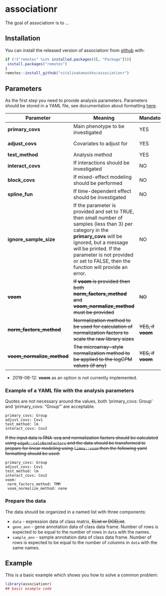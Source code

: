 
<!-- README.md is generated from README.Rmd. Please edit that file -->

# associationr

<!-- badges: start -->

<!-- badges: end -->

The goal of associationr is to …

## Installation

You can install the released version of associationr from
[github](https://github.com/vitalinakomashko/associationr) with:

``` r
if (!("remotes" %in% installed.packages()[, "Package"])){
 install.packages("remotes")
}
remotes::install_github("vitalinakomashko/associationr")
```

## Parameters

As the first step you need to provide analysis parameters. Parameters
should be stored in a YAML file, see documentation about formatting
[here](https://en.wikipedia.org/wiki/YAML).

| Parameter                       | Meaning                                                                                                                                                                                                                                                                   | Mandatory?           | Values                                                                                                                                                                                                                                 |
| ------------------------------- | ------------------------------------------------------------------------------------------------------------------------------------------------------------------------------------------------------------------------------------------------------------------------- | -------------------- | -------------------------------------------------------------------------------------------------------------------------------------------------------------------------------------------------------------------------------------- |
| **primary\_covs**               | Main phenotype to be investigated                                                                                                                                                                                                                                         | YES                  | Column name in the sample annotation data frame                                                                                                                                                                                        |
| **adjust\_covs**                | Covariates to adjust for                                                                                                                                                                                                                                                  | YES                  | Column name in the sample annotation data frame                                                                                                                                                                                        |
| **test\_method**                | Analysis method                                                                                                                                                                                                                                                           | YES                  | “limma” or “lm”                                                                                                                                                                                                                        |
| **interact\_covs**              | If interactions should be investigated                                                                                                                                                                                                                                    | NO                   |                                                                                                                                                                                                                                        |
| **block\_covs**                 | If mixed-effect modeling should be performed                                                                                                                                                                                                                              | NO                   |                                                                                                                                                                                                                                        |
| **spline\_fun**                 | If time-dependent effect should be investigated                                                                                                                                                                                                                           | NO                   |                                                                                                                                                                                                                                        |
| **ignore\_sample\_size**        | If the parameter is provided and set to TRUE, then small number of samples (less than 3) per category in the **primary\_covs** will be ignored, but a message will be printed. If the parameter is not provided or set to FALSE, then the function will provide an error. | NO                   | TRUE, FALSE or don’t provide                                                                                                                                                                                                           |
| ~~**voom**~~                    | ~~If **voom** is provided then both **norm\_factors\_method** and **voom\_normalize\_method** must be provided~~                                                                                                                                                          | ~~NO~~               |                                                                                                                                                                                                                                        |
| ~~**norm\_factors\_method**~~   | ~~Normalization method to be used for calculation of normalization factors to scale the raw library sizes~~                                                                                                                                                               | ~~YES, if **voom**~~ | ~~“TMM”, “TMMwsp”, “RLE”, “upperquartile”, “none”. See [edgeR::calcNormFactors](https://bioconductor.org/packages/release/bioc/html/edgeR.html) for documentation (v. 3.26.5).~~                                                       |
| ~~**voom\_normalize\_method**~~ | ~~The microarray-style normalization method to be applied to the logCPM values (if any)~~                                                                                                                                                                                 | ~~YES, if **voom**~~ | ~~“none”, “scale”, “quantile” or “cyclicloess”. See [limma::voom](http://bioconductor.org/packages/release/bioc/html/limma.html) and [limma::normalizeBetweenArrays](http://bioconductor.org/packages/release/bioc/html/limma.html).~~ |

  - 2019-08-12: **voom** as an option is not currently implemented.

### Example of a YAML file with the analysis parameters

Quotes are not necessary around the values, both ‘primary\_covs: Group’
and ‘primary\_covs: “Group”’ are acceptable.

    primary_covs: Group
    adjust_covs: Cov1
    test_method: lm
    interact_covs: Cov2

~~If the input data is RNA-seq and normalization factors should be
calculated using `edgeR::calcNormFactors` and the data should be
transformed to prepare for linear modeling using `limma::voom` then the
following yaml formatting should be used:~~

    primary_covs: Group
    adjust_covs: Cov1
    test_method: lm
    interact_covs: Cov2
    voom:
     norm_factors_method: TMM
     voom_normalize_method: none

### Prepare the data

The data should be organized in a named list with three components:

  - `data` - expression data of class matrix, ~~EList or DGEList~~.
  - `gene_ann` - gene annotation data of class data frame. Number of
    rows is expected to be equal to the number of rows in `data` with
    the names.
  - `sample_ann` - sample annotation data of class data frame. Number of
    rows is expected to be equal to the number of columns in `data` with
    the same names.

## Example

This is a basic example which shows you how to solve a common problem:

``` r
library(associationr)
## basic example code
```
